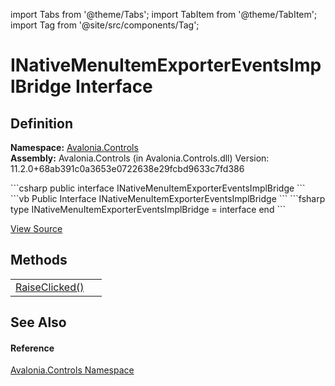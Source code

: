 import Tabs from '@theme/Tabs'; 
import TabItem from '@theme/TabItem'; 
import Tag from '@site/src/components/Tag'; 

# INativeMenuItemExporterEventsImplBridge Interface




## Definition
**Namespace:** <a href="N_Avalonia_Controls">Avalonia.Controls</a>  
**Assembly:** Avalonia.Controls (in Avalonia.Controls.dll) Version: 11.2.0+68ab391c0a3653e0722638e29fcbd9633c7fd386

<Tabs groupId="api-code-preview">
<TabItem value="csharp" label="C#">
```csharp
public interface INativeMenuItemExporterEventsImplBridge
```
</TabItem>
<TabItem value="vb" label="VB">
```vb
Public Interface INativeMenuItemExporterEventsImplBridge
```
</TabItem>
<TabItem value="fsharp" label="F#">
```fsharp
type INativeMenuItemExporterEventsImplBridge = interface end
```
</TabItem>
</Tabs>



<a href="https://github.com/AvaloniaUI/Avalonia/tree/master/srcAvalonia.Controls/INativeMenuItemExporterEventsImplBridge.cs" title="View the source code">View Source</a>



## Methods
<table>
<tr>
<td><a href="M_Avalonia_Controls_INativeMenuItemExporterEventsImplBridge_RaiseClicked">RaiseClicked()</a></td>
<td> </td>
</tr>
</table>

## See Also


#### Reference
<a href="N_Avalonia_Controls">Avalonia.Controls Namespace</a>  
